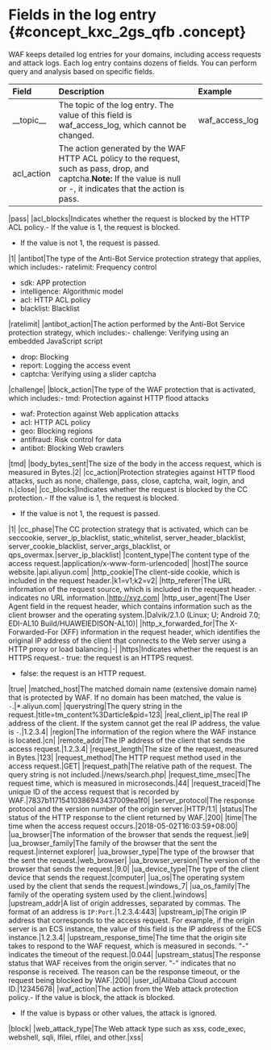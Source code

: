 # Fields in the log entry {#concept_kxc_2gs_qfb .concept}

WAF keeps detailed log entries for your domains, including access requests and attack logs. Each log entry contains dozens of fields. You can perform query and analysis based on specific fields.

|Field|Description|Example|
|:----|:----------|:------|
|\_\_topic\_\_|The topic of the log entry. The value of this field is waf\_access\_log, which cannot be changed.|waf\_access\_log|
|acl\_action|The action generated by the WAF HTTP ACL policy to the request, such as pass, drop, and captcha.**Note:** If the value is null or -, it indicates that the action is pass.

|pass|
|acl\_blocks|Indicates whether the request is blocked by the HTTP ACL policy.-   If the value is 1, the request is blocked.
-   If the value is not 1, the request is passed.

|1|
|antibot|The type of the Anti-Bot Service protection strategy that applies, which includes:-   ratelimit: Frequency control
-   sdk: APP protection
-   intelligence: Algorithmic model
-   acl: HTTP ACL policy
-   blacklist: Blacklist

|ratelimit|
|antibot\_action|The action performed by the Anti-Bot Service protection strategy, which includes:-   challenge: Verifying using an embedded JavaScript script
-   drop: Blocking
-   report: Logging the access event
-   captcha: Verifying using a slider captcha

|challenge|
|block\_action|The type of the WAF protection that is activated, which includes:-   tmd: Protection against HTTP flood attacks
-   waf: Protection against Web application attacks
-   acl: HTTP ACL policy
-   geo: Blocking regions
-   antifraud: Risk control for data
-   antibot: Blocking Web crawlers

|tmd|
|body\_bytes\_sent|The size of the body in the access request, which is measured in Bytes.|2|
|cc\_action|Protection strategies against HTTP flood attacks, such as none, challenge, pass, close, captcha, wait, login, and n.|close|
|cc\_blocks|Indicates whether the request is blocked by the CC protection.-   If the value is 1, the request is blocked.
-   If the value is not 1, the request is passed.

|1|
|cc\_phase|The CC protection strategy that is activated, which can be seccookie, server\_ip\_blacklist, static\_whitelist, server\_header\_blacklist, server\_cookie\_blacklist, server\_args\_blacklist, or qps\_overmax.|server\_ip\_blacklist|
|content\_type|The content type of the access request.|application/x-www-form-urlencoded|
|host|The source website.|api.aliyun.com|
|http\_cookie|The client-side cookie, which is included in the request header.|k1=v1;k2=v2|
|http\_referer|The URL information of the request source, which is included in the request header. `-` indicates no URL information.|http://xyz.com|
|http\_user\_agent|The User Agent field in the request header, which contains information such as the client browser and the operating system.|Dalvik/2.1.0 \(Linux; U; Android 7.0; EDI-AL10 Build/HUAWEIEDISON-AL10\)|
|http\_x\_forwarded\_for|The X-Forwarded-For \(XFF\) information in the request header, which identifies the original IP address of the client that connects to the Web server using a HTTP proxy or load balancing.|-|
|https|Indicates whether the request is an HTTPS request.-   true: the request is an HTTPS request.
-   false: the request is an HTTP request.

|true|
|matched\_host|The matched domain name \(extensive domain name\) that is protected by WAF. If no domain has been matched, the value is `-`.|\*.aliyun.com|
|querystring|The query string in the request.|title=tm\_content%3Darticle&pid=123|
|real\_client\_ip|The real IP address of the client. If the system cannot get the real IP address, the value is `-`.|1.2.3.4|
|region|The information of the region where the WAF instance is located.|cn|
|remote\_addr|The IP address of the client that sends the access request.|1.2.3.4|
|request\_length|The size of the request, measured in Bytes.|123|
|request\_method|The HTTP request method used in the access request.|GET|
|request\_path|The relative path of the request. The query string is not included.|/news/search.php|
|request\_time\_msec|The request time, which is measured in microseconds.|44|
|request\_traceid|The unique ID of the access request that is recorded by WAF.|7837b11715410386943437009ea1f0|
|server\_protocol|The response protocol and the version number of the origin server.|HTTP/1.1|
|status|The status of the HTTP response to the client returned by WAF.|200|
|time|The time when the access request occurs.|2018-05-02T16:03:59+08:00|
|ua\_browser|The information of the browser that sends the request.|ie9|
|ua\_browser\_family|The family of the browser that the sent the request.|internet explorer|
|ua\_browser\_type|The type of the browser that the sent the request.|web\_browser|
|ua\_browser\_version|The version of the browser that sends the request.|9.0|
|ua\_device\_type|The type of the client device that sends the request.|computer|
|ua\_os|The operating system used by the client that sends the request.|windows\_7|
|ua\_os\_family|The family of the operating system used by the client.|windows|
|upstream\_addr|A list of origin addresses, separated by commas. The format of an address is `IP:Port`.|1.2.3.4:443|
|upstream\_ip|The origin IP address that corresponds to the access request. For example, if the origin server is an ECS instance, the value of this field is the IP address of the ECS instance.|1.2.3.4|
|upstream\_response\_time|The time that the origin site takes to respond to the WAF request, which is measured in seconds. "-" indicates the timeout of the request.|0.044|
|upstream\_status|The response status that WAF receives from the origin server. "-" indicates that no response is received. The reason can be the response timeout, or the request being blocked by WAF.|200|
|user\_id|Alibaba Cloud account ID.|12345678|
|waf\_action|The action from the Web attack protection policy.-   If the value is block, the attack is blocked.
-   If the value is bypass or other values, the attack is ignored.

|block|
|web\_attack\_type|The Web attack type such as xss, code\_exec, webshell, sqli, lfilei, rfilei, and other.|xss|

